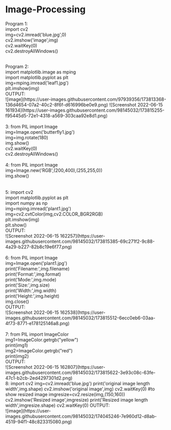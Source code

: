 # Image-Processing<br>

Program 1:<br>
import cv2<br>
img=cv2.imread('blue.jpg',0)<br>
cv2.imshow('image',img)<br>
cv2.waitKey(0)<br>
cv2.destroyAllWindows()<br>

<br>
Program 2:<br>
import matplotlib.image as mping<br>
import matplotlib.pyplot as plt<br>
img=mping.imread('leaf1.jpg')<br>
plt.imshow(img)<br>
OUTPUT:<br>
![image](https://user-images.githubusercontent.com/97939356/173813368-136d4654-07a2-40c2-8f6f-d616996be0e9.png)
![Screenshot 2022-06-15 161934](https://user-images.githubusercontent.com/98145032/173815255-f95445d5-72e1-4318-a569-303caa92e8d1.png)<br>
<br>
3:
from PIL import Image<br>
img=Image.open('butterfly1.jpg')<br>
img=img.rotate(180)<br>
img.show()<br>
cv2.waitKey(0)<br>
cv2.destroyAllWindows()<br>
<br>
4:
from PIL import Image<br>
img=Image.new('RGB',(200,400),(255,255,0))<br>
img.show()<br><br>
<br>
5:
import cv2<br>
import matplotlib.pyplot as plt<br>
import numpy as np<br>
img=mping.imread('plant1.jpg')<br>
img=cv2.cvtColor(img,cv2.COLOR_BGR2RGB)<br>
plt.imshow(img)<br>
plt.show()<br>
OUTPUT:<br>
![Screenshot 2022-06-15 162257](https://user-images.githubusercontent.com/98145032/173815385-69c271f2-9c88-4a29-b227-82b8c19e6f77.png)<br>
<br>
6:
from PIL import Image<br>
img=Image.open('plant1.jpg')<br>
print('Filename:',img.filename)<br>
print('Format:',img.format)<br>
print('Mode:',img.mode)<br>
print('Size:',img.size)<br>
print('Width:',img.width)<br>
print('Height:',img.height)<br>
img.close()<br>
OUTPUT:<br>
![Screenshot 2022-06-15 162538](https://user-images.githubusercontent.com/98145032/173815512-6ecc0eb6-03aa-4f73-8771-e178125146a8.png)
<br>
<br>
7:
from PIL import ImageColor<br>
img1=ImageColor.getrgb("yellow")<br>
print(img1)<br>
img2=ImageColor.getrgb("red")<br>
print(img2)<br>
OUTPUT:<br>
![Screenshot 2022-06-15 162807](https://user-images.githubusercontent.com/98145032/173815622-3e93c08c-63fe-47c1-b2cb-2ed4297301d2.png)
<br>
8:
import cv2
img=cv2.imread('blue.jpg')
print('original image length width',img.shape)
cv2.imshow('original image',img)
cv2.waitKey(0)
#to show resized image
imgresize=cv2.resize(img,(150,160))
cv2.imshow('Resized image',imgresize)
print('Resized image length width',imgresize.shape)
cv2.waitKey(0)
OUTPUT:<br>
![image](https://user-images.githubusercontent.com/98145032/174045246-7e960d12-d8ab-4519-94f1-48c823315080.png)

